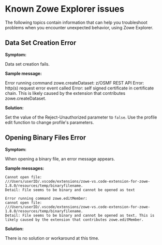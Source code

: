 # Known Zowe Explorer issues

The following topics contain information that can help you troubleshoot problems when you encounter unexpected behavior, using Zowe Explorer.

## Data Set Creation Error

**Symptom:**

Data set creation fails.

**Sample message:**

Error running command zowe.createDataset: z/OSMF REST API Error: http(s) request error event called Error: self signed certificate in certificate chain. This is likely caused by the extension that contributes zowe.createDataset.

**Solution:**

Set the value of the Reject-Unauthorized parameter to `false`. Use the profile edit function to change profile's parameters.

## Opening Binary Files Error

**Symptom:**

When opening a binary file, an error message appears.

**Sample messages:**

```
Cannot open file:
///Users/userID/.vscode/extensions/zowe-vs.code-extension-for-zowe-1.8.0/resources/temp/binaryfilename.
Detail: File seems to be binary and cannot be opened as text
```

```
Error running command zowe.editMember:
cannot open file:
///Users/userID/.vscode/extensions/zowe-vs.code-extension-for-zowe-1.8.0/resources/temp/binaryfilename.
Detail: File seems to be binary and cannot be opened as text. This is likely caused by the extension that contributes zowe.editMember.
```

**Solution:**

There is no solution or workaround at this time.